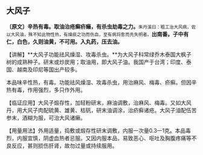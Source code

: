 ## 大风子

**〔原文〕辛热有毒。取油治疮癣疥癞，有杀虫劫毒之力。**<small>朱丹溪曰：粗工治大风病，佐以大风油，殊不知此物性热，有燥痰之功而伤血，至有病将愈而先失明者。</small>**出南番。子中有仁，白色，久则油黄，不可用。入丸药，压去油。**

【讲解】**大风子功能祛风燥湿、攻毒杀虫。**为大风子科常绿乔木泰国大枫子树的成熟种子。研末或炒炭用；取油用，即大风子油。我国产于台湾；印度、泰国、越南及印尼等国出产较多。

本品味辛性热，有毒。功能祛风燥湿、攻毒杀虫，用治麻风、梅毒、疥癣。但因辛热有毒，作用强烈，多只作外用。

【临证应用】大风子煅存性，加轻粉研末，麻油调敷，治麻风、梅毒。又如大风丹，用大风子肉配硫黄、雄黄、枯矾，研末油调涂，治疥癣诸疮。大风子油配伍苦参末，酒糊为服，可治大风诸癞。

【用量用法】外用适量，捣敷或煅存性研末调敷，内服一次量0.3一1克。本品毒烈，内服宜慎，阴虚血热者忌服。又因内服本品，易致恶心、呕吐及胸腹疼痛等不良反应，甚则损伤肝肾，故勿过量或持续服用。
